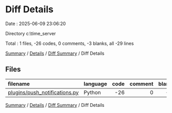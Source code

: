 # Diff Details

Date : 2025-06-09 23:06:20

Directory c:\\time_server

Total : 1 files,  -26 codes, 0 comments, -3 blanks, all -29 lines

[Summary](results.md) / [Details](details.md) / [Diff Summary](diff.md) / Diff Details

## Files
| filename | language | code | comment | blank | total |
| :--- | :--- | ---: | ---: | ---: | ---: |
| [plugins/push\_notifications.py](/plugins/push_notifications.py) | Python | -26 | 0 | -3 | -29 |

[Summary](results.md) / [Details](details.md) / [Diff Summary](diff.md) / Diff Details